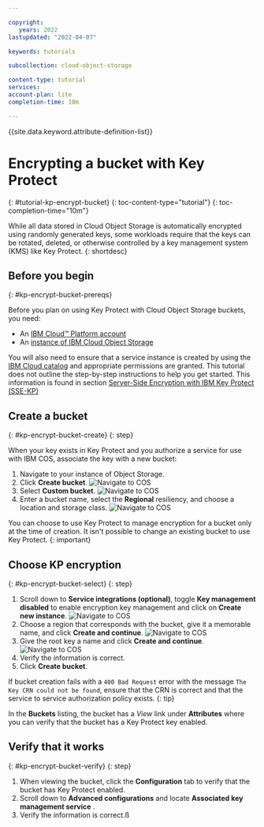 ```yaml
---

copyright:
   years: 2022
lastupdated: "2022-04-07"

keywords: tutorials

subcollection: cloud-object-storage

content-type: tutorial
services: 
account-plan: lite 
completion-time: 10m 

---
```


{{site.data.keyword.attribute-definition-list}}

# Encrypting a bucket with Key Protect 
{: #tutorial-kp-encrypt-bucket}
{: toc-content-type="tutorial"}
{: toc-completion-time="10m"} 

While all data stored in Cloud Object Storage is automatically encrypted using randomly generated keys, some workloads require that the keys can be rotated, deleted, or otherwise controlled by a key management system (KMS) like Key Protect.
{: shortdesc}

## Before you begin
{: #kp-encrypt-bucket-prereqs}

Before you plan on using Key Protect with Cloud Object Storage buckets, you need:

- An [IBM Cloud™ Platform account](http://cloud.ibm.com/)
- An [instance of IBM Cloud Object Storage](http://cloud.ibm.com/catalog/services/cloud-object-storage)

You will also need to ensure that a service instance is created by using the [IBM Cloud catalog](https://cloud.ibm.com/catalog) and appropriate permissions are granted. This tutorial does not outline the step-by-step instructions to help you get started.  This information is found in section  [Server-Side Encryption with IBM Key Protect (SSE-KP)](https://cloud.ibm.com/docs/cloud-object-storage?topic=cloud-object-storage-kp)


## Create a bucket
{: #kp-encrypt-bucket-create}
{: step}

When your key exists in Key Protect and you authorize a service for use with IBM COS, associate the key with a new bucket:

1. Navigate to your instance of Object Storage.
2. Click **Create bucket**.
![Navigate to COS](https://docs-resources.s3.us.cloud-object-storage.appdomain.cloud/kp-tut-1.png)
2. Select **Custom bucket**.
![Navigate to COS](https://docs-resources.s3.us.cloud-object-storage.appdomain.cloud/kp-tut-2.png)
3. Enter a bucket name, select the **Regional** resiliency, and choose a location and storage class.
![Navigate to COS](https://docs-resources.s3.us.cloud-object-storage.appdomain.cloud/kp-tut-3.png)

You can choose to use Key Protect to manage encryption for a bucket only at the time of creation. It isn't possible to change an existing bucket to use Key Protect.
{: important}

## Choose KP encryption
{: #kp-encrypt-bucket-select}
{: step}

1. Scroll down to **Service integrations (optional)**, toggle **Key management disabled** to enable encryption key management and click on **Create new instance**.
![Navigate to COS](https://docs-resources.s3.us.cloud-object-storage.appdomain.cloud/kp-tut-4.png)
2. Choose a region that corresponds with the bucket, give it a memorable name, and click **Create and continue**.
![Navigate to COS](https://docs-resources.s3.us.cloud-object-storage.appdomain.cloud/kp-tut-5.png)
3. Give the root key a name and click **Create and continue**.
![Navigate to COS](https://docs-resources.s3.us.cloud-object-storage.appdomain.cloud/kp-tut-6.png)
4. Verify the information is correct.
5. Click **Create bucket**.

If bucket creation fails with a `400 Bad Request` error with the message `The Key CRN could not be found`, ensure that the CRN is correct and that the service to service authorization policy exists.
{: tip}

In the **Buckets** listing, the bucket has a _View_ link under **Attributes** where you can verify that the bucket has a Key Protect key enabled.

## Verify that it works
{: #kp-encrypt-bucket-verify}
{: step}

1. When viewing the bucket, click the **Configuration** tab to verify that the bucket has Key Protect enabled.
2. Scroll down to **Advanced configurations** and locate **Associated key management service** .
3. Verify the information is correct.ß


